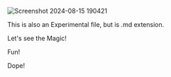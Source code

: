 ![Screenshot 2024-08-15 190421](https://github.com/user-attachments/assets/5bc0c7e2-60a6-41a2-b937-7f12889e9856)


This is also an Experimental file, but is .md extension.





Let's see the Magic!





Fun!





Dope!
